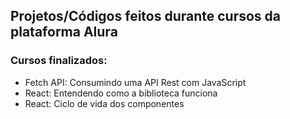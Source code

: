 ## Projetos/Códigos feitos durante cursos da plataforma Alura

### Cursos finalizados:
- Fetch API: Consumindo uma API Rest com JavaScript
- React: Entendendo como a biblioteca funciona
- React: Ciclo de vida dos componentes